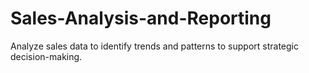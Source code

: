 # Sales-Analysis-and-Reporting
Analyze sales data to identify trends and patterns to support strategic decision-making.
